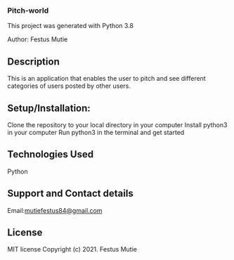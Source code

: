 ### Pitch-world
This project was generated with Python 3.8

Author:
Festus Mutie

## Description
This is an application that enables the user to pitch and see  different categories of users posted by other users.

## Setup/Installation:
Clone the repository to your local directory in your computer
Install python3 in your computer
Run python3 in the terminal and get started
## Technologies Used
Python

## Support and Contact details
Email:mutiefestus84@gmail.com

## License
MIT license Copyright (c) 2021. Festus Mutie